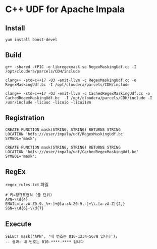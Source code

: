 # C++ UDF for Apache Impala

## Install

```
yum install boost-devel
```

## Build

```
g++ -shared -fPIC -o libregexmask.so RegexMaskingUdf.cc -I /opt/cloudera/parcels/CDH/include

clang++ -std=c++17 -O3 -emit-llvm -c RegexMaskingUdf.cc -o RegexMaskingUdf.bc -I /opt/cloudera/parcels/CDH/include

clang++ -std=c++17 -O3 -emit-llvm -c CachedRegexMaskingUdf.cc -o CachedRegexMaskingUdf.bc  -I /opt/cloudera/parcels/CDH/include -I /usr/include -licuuc -licuio -licui18n

```

## Registration

```
CREATE FUNCTION mask(STRING, STRING) RETURNS STRING
LOCATION 'hdfs:///user/impala/udf/RegexMaskingUdf.bc'
SYMBOL='mask';

CREATE FUNCTION mask(STRING, STRING) RETURNS STRING
LOCATION 'hdfs:///user/impala/udf/CachedRegexMaskingUdf.bc'
SYMBOL='mask';
```

## RegEx

`regex_rules.txt` 파일

```
# 키=정규표현식 (줄 단위)
APN=\\d{4}
EMAIL=[a-zA-Z0-9._%+-]+@[a-zA-Z0-9.-]+\\.[a-zA-Z]{2,}
SSN=\\d{6}-\\d{7}
```

## Execute

```
SELECT mask('APN', '내 번호는 010-1234-5678 입니다');
-- 결과: 내 번호는 010-****-**** 입니다
```


